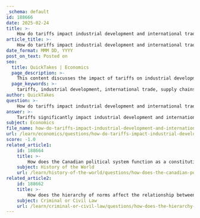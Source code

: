 ```yaml
---
_schema: default
id: 188666
date: 2025-02-24
title: >-
    How do tariffs impact industrial development and international trade relations?
article_title: >-
    How do tariffs impact industrial development and international trade relations?
date_format: MMM DD, YYYY
post_on_text: Posted on
seo:
  title: QuickTakes | Economics
  page_description: >-
    This content discusses the impact of tariffs on industrial development and international trade relations, including effects on costs of imported goods, supply chain disruptions, retaliatory measures, and the long-term economic consequences.
  page_keywords: >-
    tariffs, industrial development, international trade, supply chains, trade relations, domestic industries, import taxes, retaliatory measures, economic impact, protectionism, consumer prices, government revenue, trade agreements, economic relationships
author: QuickTakes
question: >-
    How do tariffs impact industrial development and international trade relations?
answer: >-
    Tariffs significantly impact industrial development and international trade relations in various ways. Here are some key points to consider:\n\n1. **Cost of Imported Goods**: Tariffs are taxes imposed on imported goods, which increase their prices. This makes domestic products relatively cheaper, potentially boosting local industries. However, industries that rely on imported materials may face higher production costs, which can hinder their competitiveness. For example, the automotive and construction sectors, which depend on steel, have seen increased costs due to tariffs on steel imports, affecting their overall profitability and pricing strategies.\n\n2. **Supply Chain Disruptions**: Many industries, such as automotive and consumer electronics, are integrated into global supply chains. Tariffs can disrupt these supply chains by increasing costs for imported components, leading to delays and inefficiencies. Companies may need to reassess their sourcing strategies, potentially leading to a diversification of suppliers or a shift towards more localized production, which can be costly and time-consuming.\n\n3. **Retaliatory Measures**: Tariffs can provoke retaliatory actions from trade partners, leading to a trade war. For instance, when the U.S. imposed tariffs on certain goods, countries like China responded with their own tariffs on U.S. exports, affecting American farmers and manufacturers. This tit-for-tat escalation can strain international relations and create uncertainty in global markets.\n\n4. **Impact on Domestic Industries**: While tariffs aim to protect domestic industries from foreign competition, they can also lead to negative consequences. For example, the protectionist measures may result in complacency among domestic producers, reducing their incentive to innovate or improve efficiency. Additionally, the overall economic impact can lead to job losses in sectors that rely on exports or are adversely affected by increased costs.\n\n5. **Government Revenue**: Tariffs generate revenue for the government, which can be used for various public services. However, this revenue comes at the expense of consumers who pay higher prices for imported goods. The long-term sustainability of relying on tariffs for revenue is questionable, especially if it leads to reduced trade volumes and economic growth.\n\n6. **Long-term Economic Relationships**: Tariff policies can reshape long-term economic relationships between countries. Nations may seek to establish new trade agreements or alliances to mitigate the effects of tariffs, leading to a reconfiguration of global trade dynamics. For instance, countries may prioritize trade with partners that offer more favorable terms, impacting existing trade agreements.\n\nIn summary, while tariffs can provide short-term benefits to certain domestic industries by protecting them from foreign competition, they often lead to higher prices for consumers, disrupt supply chains, provoke retaliatory measures, and can have long-term negative effects on international trade relations and economic growth. The complexity of these impacts necessitates careful consideration by policymakers to balance protectionist measures with the benefits of free trade.
subject: Economics
file_name: how-do-tariffs-impact-industrial-development-and-international-trade-relations.md
url: /learn/economics/questions/how-do-tariffs-impact-industrial-development-and-international-trade-relations
score: -1.0
related_article1:
    id: 188664
    title: >-
        How does the Canadian political system function as a constitutional monarchy and parliamentary system?
    subject: History of the World
    url: /learn/history-of-the-world/questions/how-does-the-canadian-political-system-function-as-a-constitutional-monarchy-and-parliamentary-system
related_article2:
    id: 188662
    title: >-
        How does the hierarchy of norms affect the relationship between the constitution, laws, and regulations?
    subject: Criminal or Civil Law
    url: /learn/criminal-or-civil-law/questions/how-does-the-hierarchy-of-norms-affect-the-relationship-between-the-constitution-laws-and-regulations
---
```


&nbsp;